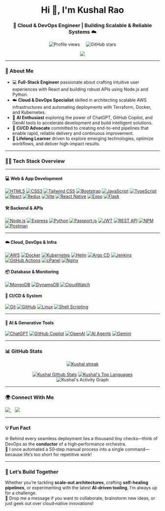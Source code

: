 <h1 align="center">Hi 👋, I'm Kushal Rao</h1>
<h3 align="center">🚀 Cloud & DevOps Engineer | Building Scalable & Reliable Systems ☁️</h3>

<p align="center">
  <img src="https://komarev.com/ghpvc/?username=kushal1997&style=flat-square" alt="Profile views" />
  &nbsp;&nbsp;&nbsp;
  <img src="https://img.shields.io/github/stars/kushal1997?style=social" alt="GitHub stars" />
</p>


<p align="center">
  <img src="https://user-images.githubusercontent.com/61057666/169029838-74df663d-2e62-4d77-bdff-b43f7d63f00f.png"/>
</p>

---

### 🌟 About Me  
- 💻 **Full-Stack Engineer** passionate about crafting intuitive user experiences with React and building robust APIs using Node.js and Python.  
- ☁️ **Cloud & DevOps Specialist** skilled in architecting scalable AWS infrastructures and automating deployments with Terraform, Docker, and Kubernetes.  
- 🤖 **AI Enthusiast** exploring the power of ChatGPT, GitHub Copilot, and GenAI tools to accelerate development and build intelligent solutions.  
- 🔄 **CI/CD Advocate** committed to creating end-to-end pipelines that enable rapid, reliable delivery and continuous improvement.  
- 🎯 **Lifelong Learner** driven to explore emerging technologies, optimize workflows, and deliver high-impact results.



---

### 🧑‍💻 **Tech Stack Overview**

<hr>

#### 💻 Web & App Development

[![HTML5](https://img.shields.io/badge/-HTML5-E34F26?logo=html5&logoColor=white&style=flat)](https://developer.mozilla.org/en-US/docs/Web/Guide/HTML/HTML5) [![CSS3](https://img.shields.io/badge/-CSS3-1572B6?logo=css3&logoColor=white&style=flat)](https://developer.mozilla.org/en-US/docs/Web/CSS) [![Tailwind CSS](https://img.shields.io/badge/-Tailwind_CSS-38B2AC?logo=tailwind-css&logoColor=white&style=flat)](https://tailwindcss.com/docs)  [![Bootstrap](https://img.shields.io/badge/-Bootstrap-563D7C?logo=bootstrap&logoColor=white&style=flat)](https://getbootstrap.com/docs) [![JavaScript](https://img.shields.io/badge/-JavaScript-F7DF1E?logo=javascript&logoColor=black&style=flat)](https://developer.mozilla.org/en-US/docs/Web/JavaScript)  [![TypeScript](https://img.shields.io/badge/-TypeScript-3178C6?logo=typescript&logoColor=white&style=flat)](https://www.typescriptlang.org/docs/)  [![React](https://img.shields.io/badge/-React-20232A?logo=react&logoColor=61DAFB&style=flat)](https://reactjs.org/docs/getting-started.html)  [![Redux](https://img.shields.io/badge/-Redux-764ABC?logo=redux&logoColor=white&style=flat)](https://redux.js.org/introduction/getting-started)  [![Vite](https://img.shields.io/badge/-Vite-646CFF?logo=vite&logoColor=white&style=flat)](https://vitejs.dev/guide/)  [![React Native](https://img.shields.io/badge/-React_Native-61DAFB?logo=react&logoColor=black&style=flat)](https://reactnative.dev/docs/getting-started)  [![Expo](https://img.shields.io/badge/-Expo-000020?logo=expo&logoColor=white&style=flat)](https://docs.expo.dev/)  [![Flask](https://img.shields.io/badge/-Flask-000000?logo=flask&logoColor=white&style=flat)](https://flask.palletsprojects.com/en/latest/)


#### 🛠️ Backend & APIs

[![Node.js](https://img.shields.io/badge/-Node.js-339933?logo=nodedotjs&logoColor=white&style=flat)](https://nodejs.org/en/docs/)  [![Express](https://img.shields.io/badge/-Express-000000?logo=express&logoColor=white&style=flat)](https://expressjs.com/)  [![Python](https://img.shields.io/badge/-Python-3776AB?logo=python&logoColor=white&style=flat)](https://docs.python.org/3/)  [![Passport.js](https://img.shields.io/badge/-Passport.js-34E1FC?logo=passport&logoColor=white&style=flat)](https://www.passportjs.org/docs/)  [![JWT](https://img.shields.io/badge/-JWT-000000?logo=json-web-token&logoColor=white&style=flat)](https://jwt.io/introduction/)  [![REST API](https://img.shields.io/badge/-REST_API-61DAFB?logo=swagger&logoColor=white&style=flat)](https://swagger.io/resources/articles/best-practices/)  [![NPM](https://img.shields.io/badge/-NPM-CB3837?logo=npm&logoColor=white&style=flat)](https://docs.npmjs.com/)  [![Postman](https://img.shields.io/badge/-Postman-FF6C37?logo=postman&logoColor=white&style=flat)](https://learning.postman.com/docs/getting-started/introduction/)

<hr>

#### ☁️ Cloud, DevOps & Infra

[![AWS](https://img.shields.io/badge/-AWS-232F3E?logo=amazonaws&logoColor=white&style=flat)](https://docs.aws.amazon.com/)  [![Docker](https://img.shields.io/badge/-Docker-2496ED?logo=docker&logoColor=white&style=flat)](https://docs.docker.com/)  [![Kubernetes](https://img.shields.io/badge/-Kubernetes-326CE5?logo=kubernetes&logoColor=white&style=flat)](https://kubernetes.io/docs/home/)  [![Helm](https://img.shields.io/badge/-Helm-0F1010?logo=helm&logoColor=white&style=flat)](https://helm.sh/docs/)  [![Argo CD](https://img.shields.io/badge/-Argo_CD-00457C?logo=argo&logoColor=white&style=flat)](https://argo-cd.readthedocs.io/)  [![Jenkins](https://img.shields.io/badge/-Jenkins-D24939?logo=jenkins&logoColor=white&style=flat)](https://www.jenkins.io/doc/)  <!--  [![Terraform](https://img.shields.io/badge/-Terraform-7B42BC?logo=terraform&logoColor=white&style=flat)](https://learn.hashicorp.com/terraform)  [![Ansible](https://img.shields.io/badge/-Ansible-EE0000?logo=ansible&logoColor=white&style=flat)](https://docs.ansible.com/) --> [![GitHub Actions](https://img.shields.io/badge/-GitHub_Actions-2088FF?logo=githubactions&logoColor=white&style=flat)](https://docs.github.com/en/actions)  [![cPanel](https://img.shields.io/badge/-cPanel-003F8E?logo=cpanel&logoColor=white&style=flat)](https://docs.cpanel.net/)  [![Nginx](https://img.shields.io/badge/-Nginx-009639?logo=nginx&logoColor=white&style=flat)](https://nginx.org/en/docs/)



#### 📦 Database & Monitoring

[![MongoDB](https://img.shields.io/badge/-MongoDB-47A248?logo=mongodb&logoColor=white&style=flat)](https://docs.mongodb.com/)  [![DynamoDB](https://img.shields.io/badge/-DynamoDB-4053D6?logo=amazondynamodb&logoColor=white&style=flat)](https://docs.aws.amazon.com/amazondynamodb/latest/developerguide/)  [![CloudWatch](https://img.shields.io/badge/-CloudWatch-FF9900?logo=amazoncloudwatch&logoColor=white&style=flat)](https://docs.aws.amazon.com/cloudwatch/)



#### 🔄 CI/CD & System

[![Git](https://img.shields.io/badge/-Git-F05032?logo=git&logoColor=white&style=flat)](https://git-scm.com/doc)  [![GitHub](https://img.shields.io/badge/-GitHub-181717?logo=github&logoColor=white&style=flat)](https://docs.github.com/)  [![Linux](https://img.shields.io/badge/-Linux-FCC624?logo=linux&logoColor=black&style=flat)](https://www.kernel.org/doc/html/latest/)  [![Shell Scripting](https://img.shields.io/badge/-Shell_Scripting-4EAA25?logo=gnu-bash&logoColor=white&style=flat)](https://www.gnu.org/software/bash/manual/bash.html)

<hr>

#### 🤖 AI & Generative Tools

[![ChatGPT](https://img.shields.io/badge/-ChatGPT-00A67E?logo=chatgpt&logoColor=white&style=flat)](https://openai.com/chatgpt)  [![GitHub Copilot](https://img.shields.io/badge/-GitHub_Copilot-3D9BFF?logo=github-copilot&logoColor=white&style=flat)](https://docs.github.com/en/copilot)  [![OpenAI](https://img.shields.io/badge/-OpenAI-412991?logo=openai&logoColor=white&style=flat)](https://platform.openai.com/docs)  [![AI Agents](https://img.shields.io/badge/-AI_Agents-424242?logo=robot&logoColor=white&style=flat)](https://platform.openai.com/docs/guides/agents)  [![Gemini](https://img.shields.io/badge/-Gemini-4285F4?logo=google&logoColor=white&style=flat)](https://developers.generativeai.google/reference/rest)  



---

### 📊 **GitHub Stats**
<!-- 
![](https://github-readme-stats.vercel.app/api/top-langs/?username=kushal1997&theme=dark&hide_border=false&include_all_commits=true&count_private=true&layout=compact)
![](https://github-readme-stats.vercel.app/api?username=kushal1997&theme=dark&hide_border=false&include_all_commits=true&count_private=true)
![](https://github-readme-streak-stats.herokuapp.com/?user=kushal1997&theme=dark&hide_border=false)  
-->
<div align="center"> 
	<a href="https://git.io/streak-stats">
        	<img title="🔥 Get streak stats for your profile at git.io/streak-stats" alt="Kushal streak" src="https://streak-stats.demolab.com?user=kushal1997&theme=black-ice&hide_border=true&stroke=0000&background=060A0CD0"/>
    	</a>
</div>

<div align="center"> 
  <br/>
    <a href="https://github.com/kushal1997/github-readme-stats"><img alt="Kushal Github Stats" src="https://github-readme-stats-sigma-five.vercel.app/api?username=kushal1997&show_icons=true&count_private=true&theme=react&hide_border=true&bg_color=0D1117" /></a>
  <a href="https://github.com/kushal1997/github-readme-stats"><img alt="Kushal's Top Languages" src="https://github-readme-stats-sigma-five.vercel.app/api/top-langs/?username=kushal1997&langs_count=8&count_private=true&layout=compact&theme=react&hide_border=true&bg_color=0D1117" /></a>
	<br/>
</div>
<div  align="center">
	<img alt="Kushal's Activity Graph" src="https://github-profile-summary-cards.vercel.app/api/cards/profile-details?username=kushal1997&theme=2077" />
</div>

---

### 🌍 **Connect With Me**
<p align="left">
	<a href="mailto:kushalrao103@gmail.com" target="_blank"> 
		<img src="https://img.shields.io/badge/Email-D14836?style=for-the-badge&logo=gmail&logoColor=white"> 
	</a> 
	&nbsp;&nbsp; 
	<a href="https://www.linkedin.com/in/kushal-rao23/" target="_blank"> 
		<img src="https://img.shields.io/badge/LinkedIn-0077B5?style=for-the-badge&logo=linkedin&logoColor=white"> 
	</a>
</p>

---

### 💡 **Fun Fact**
🌐 Behind every seamless deployment lies a thousand tiny checks—think of DevOps as the **conductor** of a high‑performance orchestra.  
🔧 I once automated a 50‑step manual process into a single command—because life’s too short for repetitive work!

---

### 🤝 **Let’s Build Together**
Whether you’re tackling **scale‑out architectures**, crafting **self‑healing pipelines**, or experimenting with the latest **AI‑driven tooling**, I’m always up for a challenge.  
💬 Drop me a message if you want to collaborate, brainstorm new ideas, or just geek out over cloud‑native innovations!


<br>
